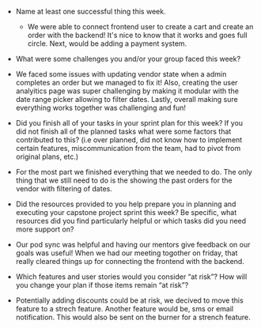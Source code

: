 - Name at least one successful thing this week.
  - We were able to connect frontend user to create a cart and create an order with the backend! It's nice to know that it works and goes full circle. Next, would be adding a payment system. 
  
- What were some challenges you and/or your group faced this week?
 - We faced some issues with updating vendor state when a admin completes an order but we managed to fix it! Also, creating the user analyitics page was super challenging by making it modular with the date range picker allowing to filter dates. Lastly, overall making sure everything works together was challenging and fun!

- Did you finish all of your tasks in your sprint plan for this week? If you did not finish all of the planned tasks what were some factors that contributed to this? (i.e over planned, did not know how to implement certain features, miscommunication from the team, had to pivot from original plans, etc.)
 - For the most part we finished everything that we needed to do. The only thing that we still need to do is the showing the past orders for the vendor with filtering of dates.

- Did the resources provided to you help prepare you in planning and executing your capstone project sprint this week? Be specific, what resources did you find particularly helpful or which tasks did you need more support on?
 - Our pod sync was helpful and having our mentors give feedback on our goals was useful! When we had our meeting togother on friday, that really cleared things up for connecting the frontend with the backend. 

- Which features and user stories would you consider “at risk”? How will you change your plan if those items remain “at risk”?
 - Potentially adding discounts could be at risk, we decived to move this feature to a strech feature. Another feature would be, sms or email notification. This would also be sent on the burner for a strench feature. 